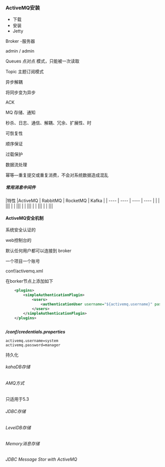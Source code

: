 ### ActiveMQ安装

- 下载
- 安装
- Jetty



Broker -服务器

admin / admin

Queues 点对点 模式，只能被一次读取 

Topic 主题订阅模式



异步解耦

将同步变为异步

ACK



MQ 存储、通知



秒杀、日志、通信、解耦、冗余、扩展性、时

可恢复性

顺序保证

过载保护

数据流处理

幂等—重复提交或重复消费，不会对系统数据造成混乱

##### 常用消息中间件

|特性 |ActiveMQ | RabbitMQ | RocketMQ | Kafka |
| ---- | ---- | ---- | ---- |
|      |      |||
| | |||
| | |||
| | |||
|  | |||

#### ActiveMQ安全机制

系统安全认证的

web控制台的

默认任何用户都可以连接到 broker

一个项目一个账号

conf/activemq.xml

在borker节点上添加如下

```xml
    <plugins>
        <simpleAuthenticationPlugin>
            <users>
                <authenticationUser username="${activemq.username}" password="${activemq.password}" groups="users,admins"/>
            </users>
        </simpleAuthenticationPlugin>
    </plugins>
```



```

```



***/conf/credentials.properties*** 

```
activemq.username=system
activemq.password=manager
```



持久化

###### kahaDB存储



###### AMQ方式

只适用于5.3



###### JDBC存储



###### LevelDB存储



###### Memory消息存储



###### JDBC Message Stor with ActiveMQ 



